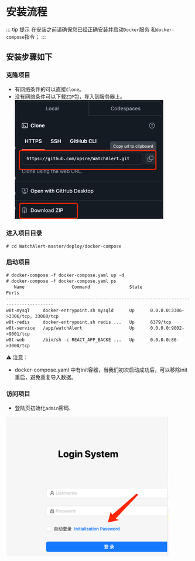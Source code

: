 # 安装流程

::: tip 提示
在安装之前请确保您已经正确安装并启动`Docker`服务 和`docker-compose`指令；
:::

## 安装步骤如下

### 克隆项目
- 有网络条件的可以直接`Clone`。
- 没有网络条件可以下载`ZIP`包，导入到服务器上。
![img.png](img/img.png)

### 进入项目目录
``` 
# cd WatchAlert-master/deploy/docker-compose
```

### 启动项目
```shell
# docker-compose -f docker-compose.yaml up -d
# docker-compose -f docker-compose.yaml ps
   Name                  Command               State                 Ports              
----------------------------------------------------------------------------------------
w8t-mysql     docker-entrypoint.sh mysqld      Up      0.0.0.0:3306->3306/tcp, 33060/tcp
w8t-redis     docker-entrypoint.sh redis ...   Up      6379/tcp                         
w8t-service   /app/watchAlert                  Up      0.0.0.0:9002->9001/tcp           
w8t-web       /bin/sh -c REACT_APP_BACKE ...   Up      0.0.0.0:80->3000/tcp      
```

⚠️ 注意：
- docker-compose.yaml 中有init容器，当我们初次启动成功后，可以移除init重启，避免重复导入数据。

### 访问项目
- 登陆页初始化`admin`密码.

![img.png](img/login.png)